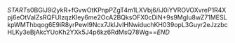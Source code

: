 $START$s0BGlJ9i2ykR+fGvwOtKPnpPZgT4m1LXVbj6/iJ0iYVROVOXvreP1R4Xpj6eOtVaIZsRQFUIzqzKIey6me2OcA2BQksOFX0cDiN+9s9MgIu8wZ71MESLkpWMThbqog6E9iR8yrPewI9Ncx7JklJvIHNwiduchKH039opL3Guyr2eJzzbcHLKy3eBjAkcYUoKh2YXk5J4p6kz6RdMsQ78Wg==$END$